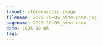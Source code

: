 ```yaml
---
layout: stereoscopic_image
filename: 2025-10-05_pine-cone.jpg
pagename: 2025-10-05_pine-cone
date: 2025-10-05
tags:
---
```

